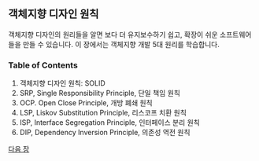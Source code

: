 ## 객체지향 디자인 원칙
객체지향 디자인의 원리들을 알면 보다 더 유지보수하기 쉽고, 확장이 쉬운 소프트웨어들을 만들 수 있습니다. 이 장에서는 객체지향 개발 5대 원리를 학습합니다.

### Table of Contents
1.	객체지향 디자인 원칙: SOLID
2.	SRP, Single Responsibility Principle, 단일 책임 원칙
3.	OCP. Open Close Principle, 개방 폐쇄 원칙
4.	LSP, Liskov Substitution Principle, 리스코프 치환 원칙
5.	ISP, Interface Segregation Principle, 인터페이스 분리 원칙
6.	DIP, Dependency Inversion Principle, 의존성 역전 원칙

<a href="./08_객체지향_디자인_원칙.md">다음 장</a>